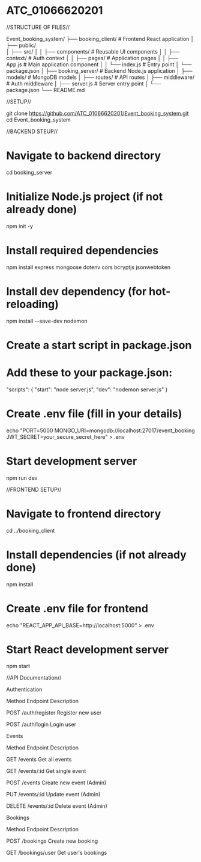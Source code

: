 # ATC_01066620201

//STRUCTURE OF FILES//


Event_booking_system/
├── booking_client/          # Frontend React application
│   ├── public/              
│   ├── src/
│   │   ├── components/      # Reusable UI components
│   │   ├── context/         # Auth context
│   │   ├── pages/           # Application pages
│   │   ├── App.js           # Main application component
│   │   └── index.js         # Entry point
│   └── package.json
│
├── booking_server/          # Backend Node.js application
│   ├── models/              # MongoDB models
│   ├── routes/              # API routes
│   ├── middleware/          # Auth middleware
│   ├── server.js            # Server entry point
│   └── package.json
└── README.md

//SETUP//

git clone https://github.com/ATC_01066620201/Event_booking_system.git
cd Event_booking_system

//BACKEND STEUP//



# Navigate to backend directory
cd booking_server

# Initialize Node.js project (if not already done)
npm init -y

# Install required dependencies
npm install express mongoose dotenv cors bcryptjs jsonwebtoken

# Install dev dependency (for hot-reloading)
npm install --save-dev nodemon

# Create a start script in package.json
# Add these to your package.json:
"scripts": {
  "start": "node server.js",
  "dev": "nodemon server.js"
}

# Create .env file (fill in your details)
echo "PORT=5000
MONGO_URI=mongodb://localhost:27017/event_booking
JWT_SECRET=your_secure_secret_here" > .env

# Start development server
npm run dev




//FRONTEND SETUP//

# Navigate to frontend directory
cd ../booking_client

# Install dependencies (if not already done)
npm install

# Create .env file for frontend
echo "REACT_APP_API_BASE=http://localhost:5000" > .env

# Start React development server
npm start


 //API Documentation//

Authentication

Method	Endpoint	Description

POST	/auth/register	Register new user

POST	/auth/login	Login user

Events

Method	Endpoint	Description

GET	/events	Get all events

GET	/events/:id	Get single event

POST	/events	Create new event (Admin)

PUT	/events/:id	Update event (Admin)

DELETE	/events/:id	Delete event (Admin)

Bookings

Method	Endpoint	Description

POST	/bookings	Create new booking

GET	/bookings/user	Get user's bookings

